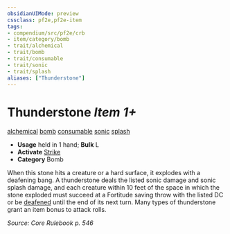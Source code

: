 ```yaml
---
obsidianUIMode: preview
cssclass: pf2e,pf2e-item
tags:
- compendium/src/pf2e/crb
- item/category/bomb
- trait/alchemical
- trait/bomb
- trait/consumable
- trait/sonic
- trait/splash
aliases: ["Thunderstone"]
---
```

# Thunderstone *Item 1+*  
[alchemical](/rules/traits/alchemical.md)  [bomb](/rules/traits/bomb.md)  [consumable](/rules/traits/consumable.md)  [sonic](/rules/traits/sonic.md)  [splash](/rules/traits/splash.md)  

- **Usage** held in 1 hand; **Bulk** L
- **Activate** [Strike](/rules/actions/strike.md)
- **Category** Bomb

When this stone hits a creature or a hard surface, it explodes with a deafening bang. A thunderstone deals the listed sonic damage and sonic splash damage, and each creature within 10 feet of the space in which the stone exploded must succeed at a Fortitude saving throw with the listed DC or be [deafened](/rules/conditions.md#Deafened) until the end of its next turn. Many types of thunderstone grant an item bonus to attack rolls.

*Source: Core Rulebook p. 546*